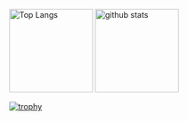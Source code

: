 <p align="left"> 
  <img alt="Top Langs" height="150px" src="https://github-readme-stats.vercel.app/api/top-langs/?username=chaosm3h&layout=compact&theme=cobalt&show_icons=true&size_weight=0.5&count_weight=0.5&hide=shell,c,javascript&count_private=true" />
  <img alt="github stats" height="150px" src="https://github-readme-stats.vercel.app/api?username=chaosm3h&theme=cobalt&show_icons=ture&count_private=true&hide=stars,contribs" />
</p>

[![trophy](https://github-profile-trophy.vercel.app/?username=chaosm3h&theme=nord&column=7)](https://github.com/ryo-ma/github-profile-trophy)

<!--
**chaosm3h/chaosm3h** is a ✨ _special_ ✨ repository because its `README.md` (this file) appears on your GitHub profile.

Here are some ideas to get you started:
### Hi there 👋
- 🔭 I’m currently working on ...
- 🌱 I’m currently learning ...
- 👯 I’m looking to collaborate on ...
- 🤔 I’m looking for help with ...
- 💬 Ask me about ...
- 📫 How to reach me: ...
- 😄 Pronouns: ...
- ⚡ Fun fact: ...
-->

